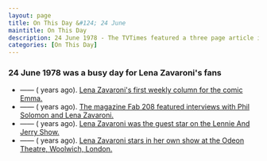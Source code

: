 ```yaml
---
layout: page
title: On This Day &#124; 24 June
maintitle: On This Day
description: 24 June 1978 - The TVTimes featured a three page article in which Lena poses for some fashion pics, and tells us about her difficulty finding clothes that fit.
categories: [On This Day]
---
```


### 24 June 1978 was a busy day for Lena Zavaroni's fans
* —— (<span id="age1"></span> years ago). [Lena Zavaroni's first weekly column for the comic Emma.](/comics/emma/1978/06/24/emma.html)
* —— (<span id="age2"></span> years ago). [The magazine Fab 208 featured interviews with Phil Solomon and Lena Zavaroni.](/magazines/1978/06/24/fab-208.html)
* —— (<span id="age3"></span> years ago). [Lena Zavaroni was the guest star on the Lennie And Jerry Show.](/bbc%20one/1978/06/24/lennie-jerry.html)
* —— (<span id="age4"></span> years ago). [Lena Zavaroni stars in her own show at the Odeon Theatre, Woolwich, London.](/theatre/the%20lena%20zavaroni%20show/1978/06/24/the-lena-zavaroni-show.html)

<!-- Script for calculating number of years ago -->
<script>
var dob = '19780624';
var year = Number(dob.substr(0, 4));
var month = Number(dob.substr(4, 2)) - 1;
var day = Number(dob.substr(6, 2));
var today = new Date();
var age1 = today.getFullYear() - year;
if (today.getMonth() < month || (today.getMonth() == month && today.getDate() < day)) {
age1--;
}
document.getElementById("age1").innerHTML=age1;

var dob = '19780624';
var year = Number(dob.substr(0, 4));
var month = Number(dob.substr(4, 2)) - 1;
var day = Number(dob.substr(6, 2));
var today = new Date();
var age2 = today.getFullYear() - year;
if (today.getMonth() < month || (today.getMonth() == month && today.getDate() < day)) {
age2--;
}
document.getElementById("age2").innerHTML=age2;

var dob = '19780624';
var year = Number(dob.substr(0, 4));
var month = Number(dob.substr(4, 2)) - 1;
var day = Number(dob.substr(6, 2));
var today = new Date();
var age3 = today.getFullYear() - year;
if (today.getMonth() < month || (today.getMonth() == month && today.getDate() < day)) {
age3--;
}
document.getElementById("age3").innerHTML=age3;

var dob = '19780624';
var year = Number(dob.substr(0, 4));
var month = Number(dob.substr(4, 2)) - 1;
var day = Number(dob.substr(6, 2));
var today = new Date();
var age4 = today.getFullYear() - year;
if (today.getMonth() < month || (today.getMonth() == month && today.getDate() < day)) {
age4--;
}
document.getElementById("age4").innerHTML=age4;
</script>

